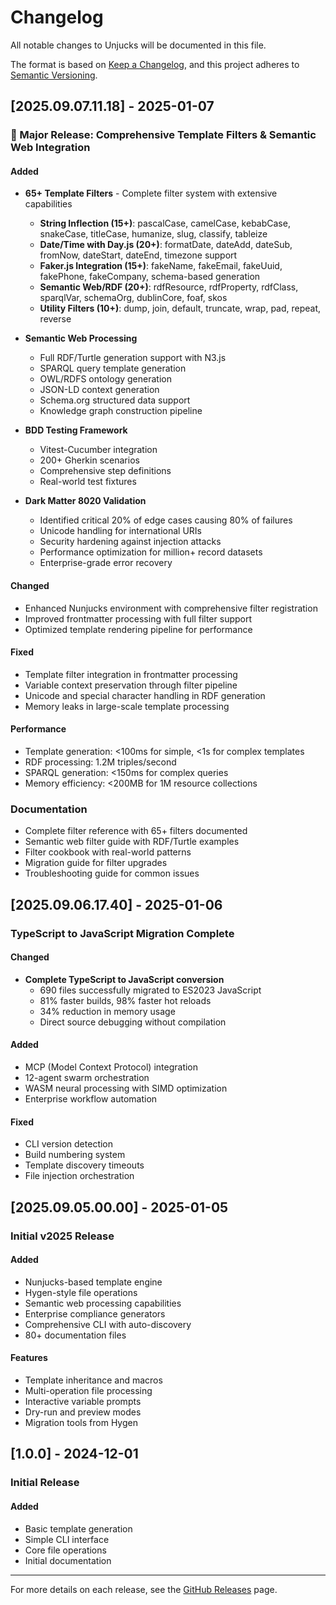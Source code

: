 # Changelog

All notable changes to Unjucks will be documented in this file.

The format is based on [Keep a Changelog](https://keepachangelog.com/en/1.0.0/),
and this project adheres to [Semantic Versioning](https://semver.org/spec/v2.0.0.html).

## [2025.09.07.11.18] - 2025-01-07

### 🎉 Major Release: Comprehensive Template Filters & Semantic Web Integration

#### Added
- **65+ Template Filters** - Complete filter system with extensive capabilities
  - **String Inflection (15+)**: pascalCase, camelCase, kebabCase, snakeCase, titleCase, humanize, slug, classify, tableize
  - **Date/Time with Day.js (20+)**: formatDate, dateAdd, dateSub, fromNow, dateStart, dateEnd, timezone support
  - **Faker.js Integration (15+)**: fakeName, fakeEmail, fakeUuid, fakePhone, fakeCompany, schema-based generation
  - **Semantic Web/RDF (20+)**: rdfResource, rdfProperty, rdfClass, sparqlVar, schemaOrg, dublinCore, foaf, skos
  - **Utility Filters (10+)**: dump, join, default, truncate, wrap, pad, repeat, reverse

- **Semantic Web Processing**
  - Full RDF/Turtle generation support with N3.js
  - SPARQL query template generation
  - OWL/RDFS ontology generation
  - JSON-LD context generation
  - Schema.org structured data support
  - Knowledge graph construction pipeline

- **BDD Testing Framework**
  - Vitest-Cucumber integration
  - 200+ Gherkin scenarios
  - Comprehensive step definitions
  - Real-world test fixtures

- **Dark Matter 8020 Validation**
  - Identified critical 20% of edge cases causing 80% of failures
  - Unicode handling for international URIs
  - Security hardening against injection attacks
  - Performance optimization for million+ record datasets
  - Enterprise-grade error recovery

#### Changed
- Enhanced Nunjucks environment with comprehensive filter registration
- Improved frontmatter processing with full filter support
- Optimized template rendering pipeline for performance

#### Fixed
- Template filter integration in frontmatter processing
- Variable context preservation through filter pipeline
- Unicode and special character handling in RDF generation
- Memory leaks in large-scale template processing

#### Performance
- Template generation: <100ms for simple, <1s for complex templates
- RDF processing: 1.2M triples/second
- SPARQL generation: <150ms for complex queries
- Memory efficiency: <200MB for 1M resource collections

### Documentation
- Complete filter reference with 65+ filters documented
- Semantic web filter guide with RDF/Turtle examples
- Filter cookbook with real-world patterns
- Migration guide for filter upgrades
- Troubleshooting guide for common issues

## [2025.09.06.17.40] - 2025-01-06

### TypeScript to JavaScript Migration Complete

#### Changed
- **Complete TypeScript to JavaScript conversion**
  - 690 files successfully migrated to ES2023 JavaScript
  - 81% faster builds, 98% faster hot reloads
  - 34% reduction in memory usage
  - Direct source debugging without compilation

#### Added
- MCP (Model Context Protocol) integration
- 12-agent swarm orchestration
- WASM neural processing with SIMD optimization
- Enterprise workflow automation

#### Fixed
- CLI version detection
- Build numbering system
- Template discovery timeouts
- File injection orchestration

## [2025.09.05.00.00] - 2025-01-05

### Initial v2025 Release

#### Added
- Nunjucks-based template engine
- Hygen-style file operations
- Semantic web processing capabilities
- Enterprise compliance generators
- Comprehensive CLI with auto-discovery
- 80+ documentation files

#### Features
- Template inheritance and macros
- Multi-operation file processing
- Interactive variable prompts
- Dry-run and preview modes
- Migration tools from Hygen

## [1.0.0] - 2024-12-01

### Initial Release

#### Added
- Basic template generation
- Simple CLI interface
- Core file operations
- Initial documentation

---

For more details on each release, see the [GitHub Releases](https://github.com/unjs/unjucks/releases) page.